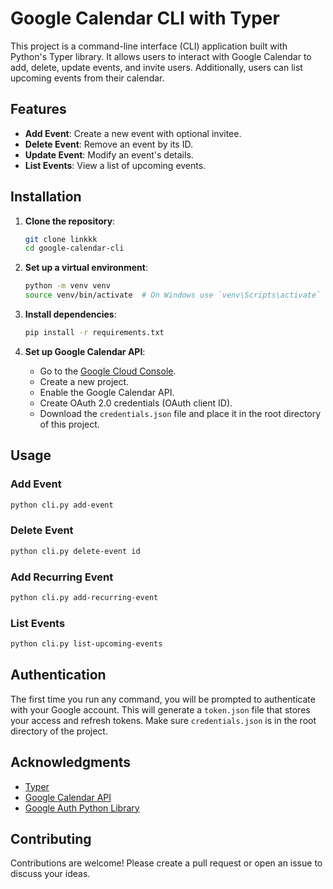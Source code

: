 # Google Calendar CLI with Typer

This project is a command-line interface (CLI) application built with Python's Typer library. It allows users to interact with Google Calendar to add, delete, update events, and invite users. Additionally, users can list upcoming events from their calendar.

## Features

- **Add Event**: Create a new event with optional invitee.
- **Delete Event**: Remove an event by its ID.
- **Update Event**: Modify an event's details.
- **List Events**: View a list of upcoming events.

## Installation

1. **Clone the repository**:
    ```bash
    git clone linkkk
    cd google-calendar-cli
    ```

2. **Set up a virtual environment**:
    ```bash
    python -m venv venv
    source venv/bin/activate  # On Windows use `venv\Scripts\activate`
    ```

3. **Install dependencies**:
    ```bash
    pip install -r requirements.txt
    ```

4. **Set up Google Calendar API**:
    - Go to the [Google Cloud Console](https://console.cloud.google.com/).
    - Create a new project.
    - Enable the Google Calendar API.
    - Create OAuth 2.0 credentials (OAuth client ID).
    - Download the `credentials.json` file and place it in the root directory of this project.

## Usage

### Add Event

```bash
python cli.py add-event
```

### Delete Event

```bash
python cli.py delete-event id
```

### Add Recurring Event

```bash
python cli.py add-recurring-event
```

### List Events

```bash
python cli.py list-upcoming-events 
```

## Authentication

The first time you run any command, you will be prompted to authenticate with your Google account. This will generate a `token.json` file that stores your access and refresh tokens. Make sure `credentials.json` is in the root directory of the project.


## Acknowledgments

- [Typer](https://typer.tiangolo.com/)
- [Google Calendar API](https://developers.google.com/calendar)
- [Google Auth Python Library](https://github.com/googleapis/google-auth-library-python)

## Contributing

Contributions are welcome! Please create a pull request or open an issue to discuss your ideas.




